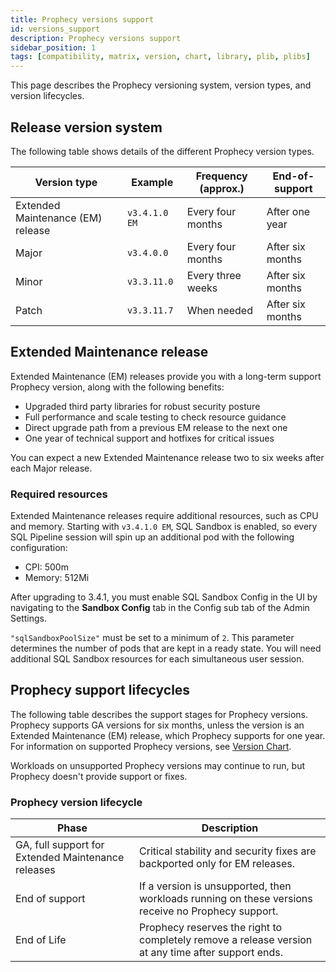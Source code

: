 ```yaml
---
title: Prophecy versions support
id: versions_support
description: Prophecy versions support
sidebar_position: 1
tags: [compatibility, matrix, version, chart, library, plib, plibs]
---
```


This page describes the Prophecy versioning system, version types, and version lifecycles.

## Release version system

The following table shows details of the different Prophecy version types.

| Version type                      | Example       | Frequency (approx.) | End-of-support   |
| --------------------------------- | ------------- | ------------------- | ---------------- |
| Extended Maintenance (EM) release | `v3.4.1.0 EM` | Every four months   | After one year   |
| Major                             | `v3.4.0.0`    | Every four months   | After six months |
| Minor                             | `v3.3.11.0`   | Every three weeks   | After six months |
| Patch                             | `v3.3.11.7`   | When needed         | After six months |

## Extended Maintenance release

Extended Maintenance (EM) releases provide you with a long-term support Prophecy version, along with the following benefits:

- Upgraded third party libraries for robust security posture
- Full performance and scale testing to check resource guidance
- Direct upgrade path from a previous EM release to the next one
- One year of technical support and hotfixes for critical issues

You can expect a new Extended Maintenance release two to six weeks after each Major release.

### Required resources

Extended Maintenance releases require additional resources, such as CPU and memory. Starting with `v3.4.1.0 EM`, SQL Sandbox is enabled, so every SQL Pipeline session will spin up an additional pod with the following configuration:

- CPI: 500m
- Memory: 512Mi

After upgrading to 3.4.1, you must enable SQL Sandbox Config in the UI by navigating to the **Sandbox Config** tab in the Config sub tab of the Admin Settings.

`"sqlSandboxPoolSize"` must be set to a minimum of `2`. This parameter determines the number of pods that are kept in a ready state. You will need additional SQL Sandbox resources for each simultaneous user session.

## Prophecy support lifecycles

The following table describes the support stages for Prophecy versions. Prophecy supports GA versions for six months, unless the version is an Extended Maintenance (EM) release, which Prophecy supports for one year. For information on supported Prophecy versions, see [Version Chart](/docs/release_notes/version_chart/version_chart.md).

Workloads on unsupported Prophecy versions may continue to run, but Prophecy doesn't provide support or fixes.

### Prophecy version lifecycle

| Phase                                              | Description                                                                                        |
| -------------------------------------------------- | -------------------------------------------------------------------------------------------------- |
| GA, full support for Extended Maintenance releases | Critical stability and security fixes are backported only for EM releases.                         |
| End of support                                     | If a version is unsupported, then workloads running on these versions receive no Prophecy support. |
| End of Life                                        | Prophecy reserves the right to completely remove a release version at any time after support ends. |
